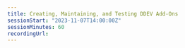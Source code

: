 ```yaml
---
title: Creating, Maintaining, and Testing DDEV Add-Ons
sessionStart: "2023-11-07T14:00:00Z"
sessionMinutes: 60
recordingUrl:
---
```

